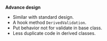 **Advance design**
+ Similar with standard design.
+ A hook method `DerivedValidation`.
+ Put behavior not for validate in base class.
+ Less duplicate code in derived classes.
